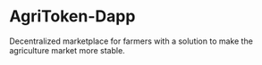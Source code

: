 # AgriToken-Dapp
Decentralized marketplace for farmers with a solution to make the agriculture market more stable.
